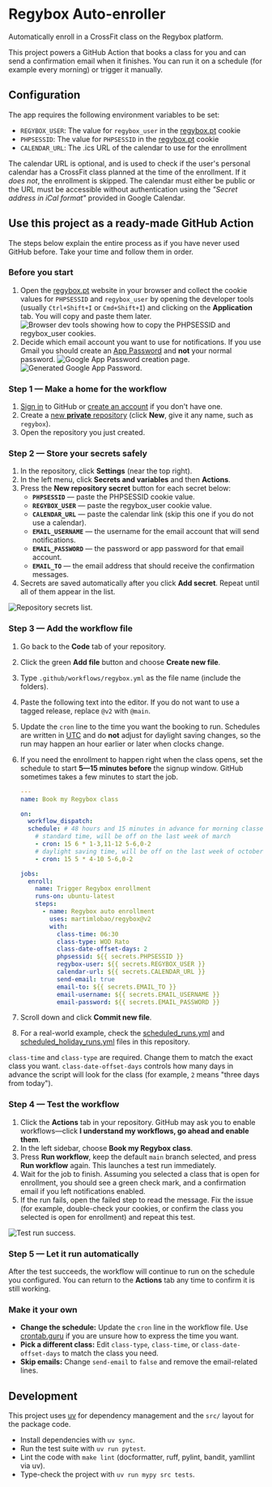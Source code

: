 # Regybox Auto-enroller

Automatically enroll in a CrossFit class on the Regybox platform.

This project powers a GitHub Action that books a class for you and can send a confirmation email when it finishes. You can run it on a schedule (for example every morning) or trigger it manually.

## Configuration

The app requires the following environment variables to be set:

- `REGYBOX_USER`: The value for `regybox_user` in the [regybox.pt](https://www.regybox.pt/app/app_nova/index.php) cookie
- `PHPSESSID`: The value for `PHPSESSID` in the [regybox.pt](https://www.regybox.pt/app/app_nova/index.php) cookie
- `CALENDAR_URL`: The .ics URL of the calendar to use for the enrollment

The calendar URL is optional, and is used to check if the user's personal calendar has a CrossFit class planned at the time of the enrollment. If it _does not_, the enrollment is skipped. The calendar must either be public or the URL must be accessible without authentication using the _"Secret address in iCal format"_ provided in Google Calendar.

## Use this project as a ready-made GitHub Action

The steps below explain the entire process as if you have never used GitHub before. Take your time and follow them in order.

### Before you start

1. Open the [regybox.pt](https://www.regybox.pt/app/app_nova/index.php) website in your browser and collect the cookie values for `PHPSESSID` and `regybox_user` by opening the developer tools (usually `Ctrl+Shift+I` or `Cmd+Shift+I`) and clicking on the **Application** tab. You will copy and paste them later.
   ![Browser dev tools showing how to copy the PHPSESSID and regybox_user cookies.](./static/cookies.png)
2. Decide which email account you want to use for notifications. If you use Gmail you should create an [App Password](https://myaccount.google.com/apppasswords) and **not** your normal password.
   ![Google App Password creation page.](./static/create-app-password.png)
   ![Generated Google App Password.](./static/app-password.png)

### Step 1 — Make a home for the workflow

1. [Sign in](https://github.com/login) to GitHub or [create an account](https://github.com/signup) if you don't have one.
2. Create a [new **private** repository](https://github.com/new) (click **New**, give it any name, such as `regybox`).
3. Open the repository you just created.

### Step 2 — Store your secrets safely

1. In the repository, click **Settings** (near the top right).
2. In the left menu, click **Secrets and variables** and then **Actions**.
3. Press the **New repository secret** button for each secret below:
   - **`PHPSESSID`** — paste the PHPSESSID cookie value.
   - **`REGYBOX_USER`** — paste the regybox_user cookie value.
   - **`CALENDAR_URL`** — paste the calendar link (skip this one if you do not use a calendar).
   - **`EMAIL_USERNAME`** — the username for the email account that will send notifications.
   - **`EMAIL_PASSWORD`** — the password or app password for that email account.
   - **`EMAIL_TO`** — the email address that should receive the confirmation messages.
4. Secrets are saved automatically after you click **Add secret**. Repeat until all of them appear in the list.

![Repository secrets list.](./static/repo-secrets.png)

### Step 3 — Add the workflow file

1. Go back to the **Code** tab of your repository.
2. Click the green **Add file** button and choose **Create new file**.
3. Type `.github/workflows/regybox.yml` as the file name (include the folders).
4. Paste the following text into the editor. If you do not want to use a tagged release, replace `@v2` with `@main`.
5. Update the `cron` line to the time you want the booking to run. Schedules are written in [UTC](https://en.wikipedia.org/wiki/Coordinated_Universal_Time) and do **not** adjust for daylight saving changes, so the run may happen an hour earlier or later when clocks change.
6. If you need the enrollment to happen right when the class opens, set the schedule to start **5—15 minutes before** the signup window. GitHub sometimes takes a few minutes to start the job.

   ```yaml
   ---
   name: Book my Regybox class

   on:
     workflow_dispatch:
     schedule: # 48 hours and 15 minutes in advance for morning classes on weekdays
       # standard time, will be off on the last week of march
       - cron: 15 6 * 1-3,11-12 5-6,0-2
       # daylight saving time, will be off on the last week of october
       - cron: 15 5 * 4-10 5-6,0-2

   jobs:
     enroll:
       name: Trigger Regybox enrollment
       runs-on: ubuntu-latest
       steps:
         - name: Regybox auto enrollment
           uses: martimlobao/regybox@v2
           with:
             class-time: 06:30
             class-type: WOD Rato
             class-date-offset-days: 2
             phpsessid: ${{ secrets.PHPSESSID }}
             regybox-user: ${{ secrets.REGYBOX_USER }}
             calendar-url: ${{ secrets.CALENDAR_URL }}
             send-email: true
             email-to: ${{ secrets.EMAIL_TO }}
             email-username: ${{ secrets.EMAIL_USERNAME }}
             email-password: ${{ secrets.EMAIL_PASSWORD }}
   ```

7. Scroll down and click **Commit new file**.
8. For a real-world example, check the [scheduled_runs.yml](.github/workflows/scheduled_runs.yml) and [scheduled_holiday_runs.yml](.github/workflows/scheduled_holiday_runs.yml) files in this repository.

`class-time` and `class-type` are required. Change them to match the exact class you want. `class-date-offset-days` controls how many days in advance the script will look for the class (for example, `2` means "three days from today").

### Step 4 — Test the workflow

1. Click the **Actions** tab in your repository. GitHub may ask you to enable workflows—click **I understand my workflows, go ahead and enable them**.
2. In the left sidebar, choose **Book my Regybox class**.
3. Press **Run workflow**, keep the default `main` branch selected, and press **Run workflow** again. This launches a test run immediately.
4. Wait for the job to finish. Assuming you selected a class that is open for enrollment, you should see a green check mark, and a confirmation email if you left notifications enabled.
5. If the run fails, open the failed step to read the message. Fix the issue (for example, double-check your cookies, or confirm the class you selected is open for enrollment) and repeat this test.

![Test run success.](./static/enrollment-runs.png)

### Step 5 — Let it run automatically

After the test succeeds, the workflow will continue to run on the schedule you configured. You can return to the **Actions** tab any time to confirm it is still working.

### Make it your own

- **Change the schedule:** Update the `cron` line in the workflow file. Use [crontab.guru](https://crontab.guru/) if you are unsure how to express the time you want.
- **Pick a different class:** Edit `class-type`, `class-time`, or `class-date-offset-days` to match the class you need.
- **Skip emails:** Change `send-email` to `false` and remove the email-related lines.

## Development

This project uses [uv](https://docs.astral.sh/uv/) for dependency management and the `src/` layout for the package code.

- Install dependencies with `uv sync`.
- Run the test suite with `uv run pytest`.
- Lint the code with `make lint` (docformatter, ruff, pylint, bandit, yamllint via uv).
- Type-check the project with `uv run mypy src tests`.
